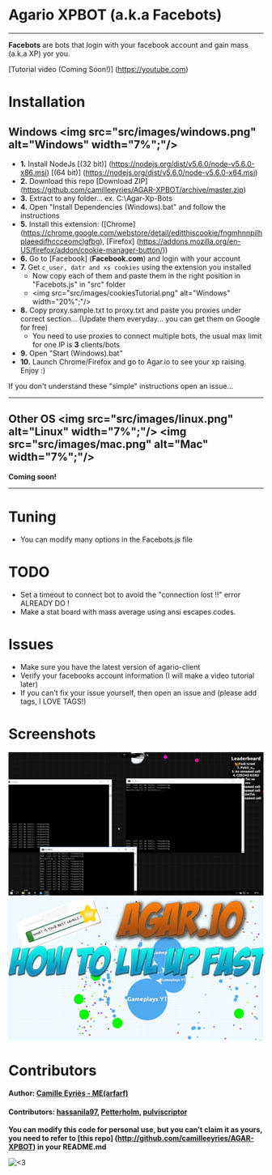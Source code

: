 ﻿# Agario XPBOT (a.k.a Facebots)

-------------------------

**Facebots** are bots that login with your facebook account and gain mass (a.k.a XP) yor you.

[Tutorial video (Coming Soon!)] (https://youtube.com) 


# Installation

**Windows**     <img src="src/images/windows.png" alt="Windows" width="7%";"/>
----------------------

* **1.** Install NodeJs [(32 bit)] (https://nodejs.org/dist/v5.6.0/node-v5.6.0-x86.msi)  [(64 bit)] (https://nodejs.org/dist/v5.6.0/node-v5.6.0-x64.msi)
* **2.** Download this repo [Download ZIP] (https://github.com/camilleeyries/AGAR-XPBOT/archive/master.zip)
* **3.** Extract to any folder... ex. C:\Agar-Xp-Bots
* **4.** Open "Install Dependencies (Windows).bat" and follow the instructions
* **5.** Install this extension: ([Chrome] (https://chrome.google.com/webstore/detail/editthiscookie/fngmhnnpilhplaeedifhccceomclgfbg), [Firefox] (https://addons.mozilla.org/en-US/firefox/addon/cookie-manager-button/))
* **6.** Go to [Facebook] (**Facebook.com**) and login with your account
* **7.** Get ``c_user, datr and xs cookies`` using the extension you installed
  * Now copy each of them and paste them in the  right position in  "Facebots.js" in "src" folder
  * <img src="src/images/cookiesTutorial.png" alt="Windows" width="20%";"/>
* **8.** Copy proxy.sample.txt to proxy.txt and paste you proxies under correct section... (Update them everyday... you can get them on Google for free)
  * You need to use proxies to connect multiple bots, the usual max limit for one IP is **3** clients/bots
* **9.** Open "Start (Windows).bat"
* **10.** Launch Chrome/Firefox and go to Agar.io to see your xp raising. Enjoy :)

If you don't understand these "simple" instructions open an issue...

-------------

**Other OS**       <img src="src/images/linux.png" alt="Linux" width="7%";"/> <img src="src/images/mac.png" alt="Mac" width="7%";"/>
----------------------

**Coming soon!**

----------------------

# Tuning
- You can modify many options in the Facebots.js file

# TODO
- Set a timeout to connect bot to avoid the "connection lost !!" error ALREADY DO !
- Make a stat board with mass average using ansi escapes codes.

# Issues
- Make sure you have the latest version of agario-client
- Verify your facebooks account information (I will make a video tutorial later)
- If you can't fix your issue yourself, then open an issue and (please add tags, I LOVE TAGS!)

# Screenshots
![Screenshot-1](src/images/Screenshot-1.png "Screenshot-1")
![Screenshot-2](src/images/Screenshot-2.png "Screenshot-2")

# Contributors
#### Author: [Camille Eyriès - ME(arfarf)](https://github.com/camilleeyries)

#### Contributors: [hassanila97](https://github.com/hassanila97), [Petterholm](https://github.com/petterholm), [pulviscriptor](https://github.com/pulviscriptor)


**You can modify this code for personal use, but you can't claim it as yours, you need to refer to [**this repo**] (http://github.com/camilleeyries/AGAR-XPBOT) in your README.md**

<img src="http://forthebadge.com/images/badges/built-with-love.svg" alt="<3" width="30%"/>